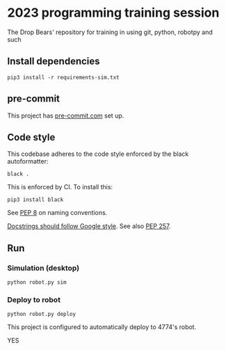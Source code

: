 # 2023 programming training session

The Drop Bears' repository for training in using git, python, robotpy and such

## Install dependencies

	pip3 install -r requirements-sim.txt

## pre-commit

This project has [pre-commit.com](https://pre-commit.com) set up.

## Code style

This codebase adheres to the code style enforced by the black autoformatter:

    black .

This is enforced by CI. To install this:

    pip3 install black

See [PEP 8](https://www.python.org/dev/peps/pep-0008/) on naming conventions.

[Docstrings should follow Google style](https://google.github.io/styleguide/pyguide.html#383-functions-and-methods).
See also [PEP 257](https://www.python.org/dev/peps/pep-0257/).

## Run

### Simulation (desktop)

    python robot.py sim

### Deploy to robot

    python robot.py deploy

This project is configured to automatically deploy to 4774's robot.

YES